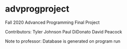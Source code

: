 # advprogproject
Fall 2020 Advanced Programming Final Project

Contributors:
Tyler Johnson
Paul DiDonato
David Peacock

Note to professor: Database is generated on program run